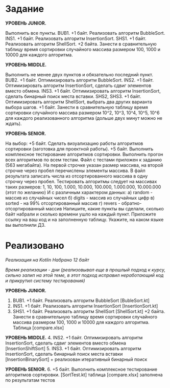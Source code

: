 # Задание

**УРОВЕНЬ JUNIOR.**

Выполнить все пункты.
BUB1. +1 байт. Реализовать алгоритм BubbleSort.
INS1. +1 байт. Реализовать алгоритм InsertionSort.
SHS1. +1 байт. Реализовать алгоритм ShellSort.
+2 байта. Занести в сравнительную таблицу время сортировки случайного массива размером 100, 1000 и 10000 для каждого алгоритма.

**УРОВЕНЬ MIDDLE.**

Выполнить не менее двух пунктов и обязательно последний пункт.
BUB2. +1 байт. Оптимизировать алгоритм BubbleSort.
INS2. +1 байт. Оптимизировать алгоритм InsertionSort, сделать сдвиг элементов вместо обмена.
INS3. +1 байт. Оптимизировать алгоритм InsertionSort, сделать бинарный поиск места вставки.
SHS2, SHS3. +1 байт. Оптимизировать алгоритм ShellSort, выбрать два других варианта выбора шагов.
+1 байт. Занести в сравнительную таблицу время сортировки случайного массива размером 10^2, 10^3, 10^4, 10^5, 10^6 для каждого реализованного алгоритма (дольше двух минут можно не ждать).

**УРОВЕНЬ SENIOR.**

На выбор:
+5 байт. Сделать визуализацию работы алгоритмов сортировки (заготовка для проектной работы).
+5 байт. Выполнить комплексное тестирование алгоритмов сортировки.
Выполнить прогон всех алгоритмов по всем тестам.
Файл с тестами приложен к заданию (563 мегабайта).
На первой строчке указан размер массива, на второй строчке через пробел перечислены элементы массива.
В файл результата записать числа из отсортированного массива в одну строчку через пробел.
Тестировать алгоритмы следует на массивах таких размеров:
1, 10, 100, 1.000, 10.000, 100.000, 1.000.000, 10.000.000 (этот по желанию)
И с различным характером данных:
а) random - массив из случайных чисел
б) digits - массив из случайных цифр
в) sorted - на 99% отсортированный массив
г) revers - обратно-отсортированный массив
Напишите, какие пункты вы сделали, сколько байт набрали и сколько времени ушло на каждый пункт.
Приложите ссылку на ваш код и на заполненную таблицу.
Укажите, на каком языке вы выполнили ДЗ.

# Реализовано

_Реализация на Kotlin
Набрано 12 байт_

_Время реализации - дни (реализовывал еще в прошлый подход к курсу, сильно залип на этой теме, в этот подход исправил неработающий код и прикрутил систему тестирования)_

**УРОВЕНЬ JUNIOR.**


1. BUB1. +1 байт. Реализовать алгоритм BubbleSort [BubleSort.kt]
2. INS1. +1 байт. Реализовать алгоритм InsertionSort [InsertionSort.kt]
3. SHS1. +1 байт. Реализовать алгоритм ShellSort [ShellSort.kt]
+2 байта. Занести в сравнительную таблицу время сортировки случайного массива размером 100, 1000 и 10000 для каждого алгоритма. 
Таблица [compare.xlsx]

**УРОВЕНЬ MIDDLE.**
4. INS2. +1 байт. Оптимизировать алгоритм InsertionSort, сделать сдвиг элементов вместо обмена [InsertionShiftSort]
5. INS3. +1 байт. Оптимизировать алгоритм InsertionSort, сделать бинарный поиск места вставки [InsertionBinarySort]
    + реализован итеративный бинарный поиск 

**УРОВЕНЬ SENIOR.**
6. +5 байт. Выполнить комплексное тестирование алгоритмов сортировки. [SortTest.kt]
   таблица [compare.xlsx] заполнена по результатам тестов 